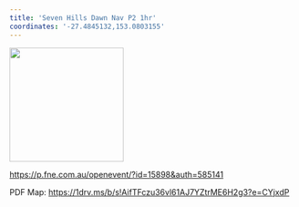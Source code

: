 ```yaml
---
title: 'Seven Hills Dawn Nav P2 1hr'
coordinates: '-27.4845132,153.0803155'
---
```

<img src="https://doc-0s-08-mymaps.googleusercontent.com/untrusted/hostedimage/o2fbn585vcrt3ao71o6a0j9c34/lajm2f85alar0dpml2jas98a6o/1688363100000/3_qa3g-a-HBcK3YBy6L69UtbaCxl2qxF/*/6ACtvi-E3CFYH0V7EUFeeP900YO7ukaLteeIcvfX442q-DoB-KOLNTf9AYzfuE8WBdz0FTMyDzzFsy0wwKQcauU4QmWBBgrKYI1yT0HUpGwAYpDUr91NZHjlYUSvavpq6EuRsoJTvHD17Xpwv8HgwlxFtVhiGgD4rUoDW3xlp5Q3QGvi180ZDl2lH8DAMl3UMTVJKgjo?session=0&fife" height="200" width="auto" />

https://p.fne.com.au/openevent/?id=15898&auth=585141

PDF Map: https://1drv.ms/b/s!AifTFczu36vl61AJ7YZtrME6H2g3?e=CYjxdP
